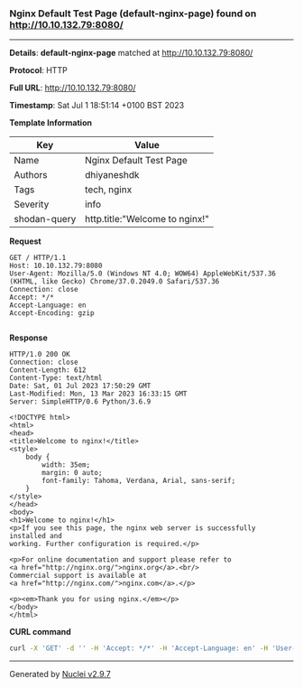### Nginx Default Test Page (default-nginx-page) found on http://10.10.132.79:8080/

----
**Details**: **default-nginx-page** matched at http://10.10.132.79:8080/

**Protocol**: HTTP

**Full URL**: http://10.10.132.79:8080/

**Timestamp**: Sat Jul 1 18:51:14 +0100 BST 2023

**Template Information**

| Key | Value |
| --- | --- |
| Name | Nginx Default Test Page |
| Authors | dhiyaneshdk |
| Tags | tech, nginx |
| Severity | info |
| shodan-query | http.title:"Welcome to nginx!" |

**Request**
```http
GET / HTTP/1.1
Host: 10.10.132.79:8080
User-Agent: Mozilla/5.0 (Windows NT 4.0; WOW64) AppleWebKit/537.36 (KHTML, like Gecko) Chrome/37.0.2049.0 Safari/537.36
Connection: close
Accept: */*
Accept-Language: en
Accept-Encoding: gzip


```

**Response**
```http
HTTP/1.0 200 OK
Connection: close
Content-Length: 612
Content-Type: text/html
Date: Sat, 01 Jul 2023 17:50:29 GMT
Last-Modified: Mon, 13 Mar 2023 16:33:15 GMT
Server: SimpleHTTP/0.6 Python/3.6.9

<!DOCTYPE html>
<html>
<head>
<title>Welcome to nginx!</title>
<style>
    body {
        width: 35em;
        margin: 0 auto;
        font-family: Tahoma, Verdana, Arial, sans-serif;
    }
</style>
</head>
<body>
<h1>Welcome to nginx!</h1>
<p>If you see this page, the nginx web server is successfully installed and
working. Further configuration is required.</p>

<p>For online documentation and support please refer to
<a href="http://nginx.org/">nginx.org</a>.<br/>
Commercial support is available at
<a href="http://nginx.com/">nginx.com</a>.</p>

<p><em>Thank you for using nginx.</em></p>
</body>
</html>

```


**CURL command**
```sh
curl -X 'GET' -d '' -H 'Accept: */*' -H 'Accept-Language: en' -H 'User-Agent: Mozilla/5.0 (Windows NT 4.0; WOW64) AppleWebKit/537.36 (KHTML, like Gecko) Chrome/37.0.2049.0 Safari/537.36' 'http://10.10.132.79:8080/'
```

----

Generated by [Nuclei v2.9.7](https://github.com/projectdiscovery/nuclei)